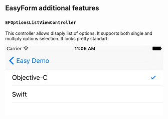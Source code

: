 ## EasyForm additional features

### `EFOptionsListViewController`

This controller allows disaply list of options.
It supports both single and multiply options selection.
It looks pretty standart:

![Screenshot of options](https://github.com/setoff/Resources/blob/master/OptionSelectController.png?raw=true)
 
